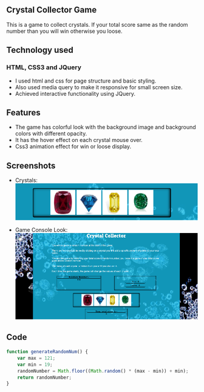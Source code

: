 ## Crystal Collector Game
This is a game to collect crystals. If your total score same as the random number than you will win otherwise you loose. 

## Technology used

### HTML, CSS3 and JQuery
* I used html and css for page structure and basic styling. 
* Also used media query to make it responsive for small screen size.
* Achieved interactive functionality using JQuery.

## Features
* The game has colorful look with the background image and background colors with different opacity.
* It has the hover effect on each crystal mouse over.
* Css3 animation effect for win or loose display.

## Screenshots
* Crystals: 
![alt text](https://github.com/HET1905/unit-4-game/blob/master/assets/images/screenShot1.png "Crystals")

* Game Console Look:
![alt text](https://github.com/HET1905/unit-4-game/blob/master/assets/images/screenShot2.png "Game Console")

## Code
``` Javascript
function generateRandomNum() {
    var max = 121;
    var min = 19;
    randomNumber = Math.floor((Math.random() * (max - min)) + min);
    return randomNumber;
}
```